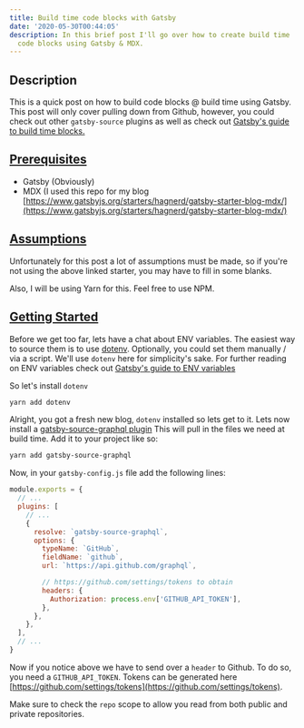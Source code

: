 ```yaml
---
title: Build time code blocks with Gatsby
date: '2020-05-30T00:44:05'
description: In this brief post I'll go over how to create build time
  code blocks using Gatsby & MDX.
---
```


## Description

This is a quick post on how to build code blocks @ build time using
Gatsby. This post will only cover pulling down from Github, however, you
could check out other `gatsby-source` plugins as well as check out
[Gatsby's guide to build time blocks.](https://www.gatsbyjs.org/docs/data-fetching/)

<h2 id="prerequisites">
  <a href="#prerequisites">
    Prerequisites
  </a>
</h2>

- Gatsby (Obviously)
- MDX (I used this repo for my blog
  [https://www.gatsbyjs.org/starters/hagnerd/gatsby-starter-blog-mdx/](https://www.gatsbyjs.org/starters/hagnerd/gatsby-starter-blog-mdx/)

<h2 id="assumptions">
  <a href="#assumptions">
    Assumptions
  </a>
</h2>

Unfortunately for this post a lot of assumptions must be made, so if
you're not using the above linked starter, you may have to fill in some
blanks.

Also, I will be using Yarn for this. Feel free to use NPM.

<h2 id="getting-started">
  <a href="#getting-started">
    Getting Started
  </a>
</h2>

Before we get too far, lets have a chat about ENV variables. The easiest
way to source them is to use
[dotenv](https://www.npmjs.com/package/dotenv). Optionally, you could
set them manually / via a script. We'll use `dotenv` here for
simplicity's sake. For further reading on ENV variables check out
[Gatsby's guide to ENV
variables](https://www.gatsbyjs.org/docs/environment-variables/)

So let's install `dotenv`

```bash
yarn add dotenv
```

Alright, you got a fresh new blog, `dotenv` installed so lets get to it.
Lets now install a [gatsby-source-graphql
plugin](https://www.gatsbyjs.org/packages/gatsby-source-graphql/) This
will pull in the files we need at build time. Add it to your project
like so:

```bash
yarn add gatsby-source-graphql
```

Now, in your `gatsby-config.js` file add the following lines:

```javascript file=gatsby-config.js
module.exports = {
  // ...
  plugins: [
    // ...
    {
      resolve: `gatsby-source-graphql`,
      options: {
        typeName: `GitHub`,
        fieldName: `github`,
        url: `https://api.github.com/graphql`,

        // https://github.com/settings/tokens to obtain
        headers: {
          Authorization: process.env['GITHUB_API_TOKEN'],
        },
      },
    },
  ],
  // ...
}
```

Now if you notice above we have to send over a `header` to Github. To do
so, you need a `GITHUB_API_TOKEN`. Tokens can be generated here
[https://github.com/settings/tokens](https://github.com/settings/tokens).

Make sure to check the `repo` scope to allow you read from both public
and private repositories.
